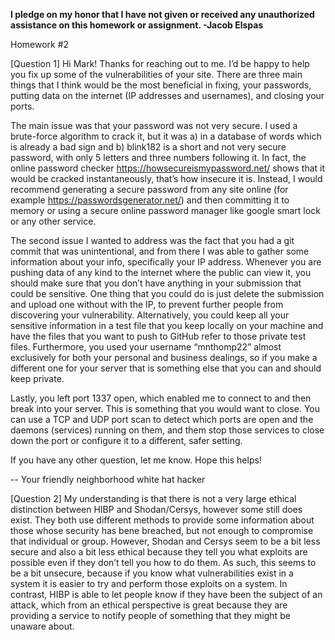 <b>I pledge on my honor that I have not given or received any unauthorized assistance on this homework or assignment. -Jacob Elspas</b>

Homework #2

[Question 1] Hi Mark! Thanks for reaching out to me. I’d be happy to help you fix up some of the vulnerabilities of your site. There are three main things that I think would be the most beneficial in fixing, your passwords, putting data on the internet (IP addresses and usernames), and closing your ports.

The main issue was that your password was not very secure. I used a brute-force algorithm to crack it, but it was a) in a database of words which is already a bad sign and b) blink182 is a short and not very secure password, with only 5 letters and three numbers following it. In fact, the online password checker https://howsecureismypassword.net/ shows that it would be cracked instantaneously, that’s how insecure it is. Instead, I would recommend generating a secure password from any site online (for example https://passwordsgenerator.net/) and then committing it to memory or using a secure online password manager like google smart lock or any other service.

The second issue I wanted to address was the fact that you had a git commit that was unintentional, and from there I was able to gather some information about your info, specifically your IP address. Whenever you are pushing data of any kind to the internet where the public can view it, you should make sure that you don’t have anything in your submission that could be sensitive. One thing that you could do is just delete the submission and upload one without with the IP, to prevent further people from discovering your vulnerability. Alternatively, you could keep all your sensitive information in a test file that you keep locally on your machine and have the files that you want to push to GitHub refer to those private test files. Furthermore, you used your username “mnthomp22” almost exclusively for both your personal and business dealings, so if you make a different one for your server that is something else that you can and should keep private.

Lastly, you left port 1337 open, which enabled me to connect to and then break into your server. This is something that you would want to close. You can use a TCP and UDP port scan to detect which ports are open and the daemons (services) running on them, and them stop those services to close down the port or configure it to a different, safer setting. 

If you have any other question, let me know. Hope this helps!

-- Your friendly neighborhood white hat hacker

[Question 2] My understanding is that there is not a very large ethical distinction between HIBP and Shodan/Cersys, however some still does exist. They both use different methods to provide some information about those whose security has bene breached, but not enough to compromise that individual or group. However, Shodan and Cersys seem to be a bit less secure and also a bit less ethical because they tell you what exploits are possible even if they don’t tell you how to do them. As such, this seems to be a bit unsecure, because if you know what vulnerabilities exist in a system it is easier to try and perform those exploits on a system. In contrast, HIBP is able to let people know if they have been the subject of an attack, which from an ethical perspective is great because they are providing a service to notify people of something that they might be unaware about.


